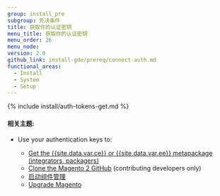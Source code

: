 ```yaml
---
group: install_pre
subgroup: 先决条件
title: 获取你的认证密钥
menu_title: 获取你的认证密钥
menu_order: 26
menu_node:
version: 2.0
github_link: install-gde/prereq/connect-auth.md
functional_areas:
  - Install
  - System
  - Setup
---
```


{% include install/auth-tokens-get.md %}

#### 相关主题:
*	Use your authentication keys to:

	*	<a href="{{ page.baseurl }}/install-gde/prereq/integrator_install.html">Get the {{site.data.var.ce}} or {{site.data.var.ee}} metapackage (integrators, packagers)</a>
	*	<a href="{{ page.baseurl }}/install-gde/prereq/dev_install.html">Clone the Magento 2 GitHub</a> (contributing developers only)
	*	<a href="{{ page.baseurl }}/comp-mgr/module-man/compman-checklist.html">启动组件管理</a>
	*	<a href="{{ page.baseurl }}/comp-mgr/upgrader/upgrade-checklist.html"> Upgrade Magento</a>
